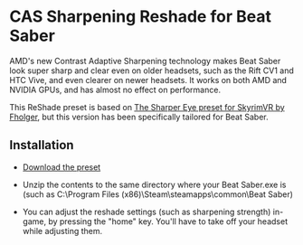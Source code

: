 # CAS Sharpening Reshade for Beat Saber

AMD's new Contrast Adaptive Sharpening technology makes Beat Saber look super sharp and clear even on older headsets, such as the Rift CV1 and HTC Vive, and even clearer on newer headsets. It works on both AMD and NVIDIA GPUs, and has almost no effect on performance.

This ReShade preset is based on [The Sharper Eye preset for SkyrimVR by Fholger](https://github.com/fholger/reshade/releases), but this version has been specifically tailored for Beat Saber.

## Installation
- [Download the preset](https://github.com/apinanaivot/CAS_Sharpening_for_Beat_Saber/raw/main/CAS%20Sharpening%20Reshade%20for%20Beat%20Saber.zip)

- Unzip the contents to the same directory where your Beat Saber.exe is (such as C:\Program Files (x86)\Steam\steamapps\common\Beat Saber) 

- You can adjust the reshade settings (such as sharpening strength) in-game, by pressing the "home" key. You'll have to take off your headset while adjusting them.
